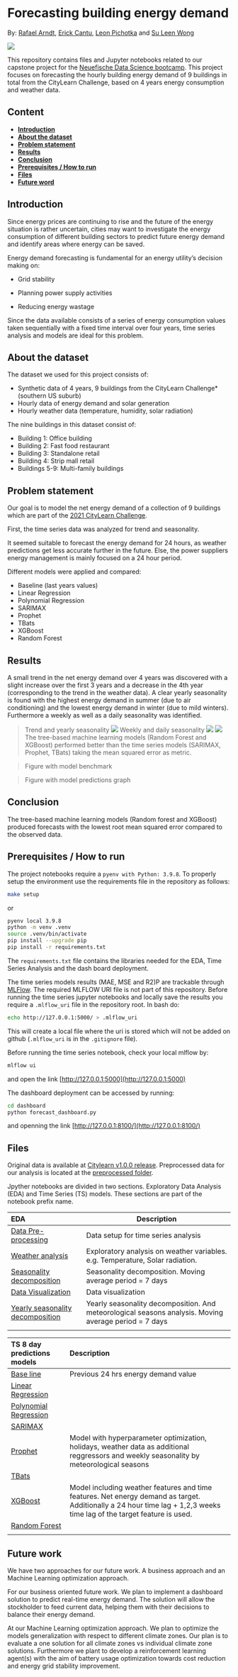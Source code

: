 # Forecasting building energy demand 

By: [Rafael Arndt](https://github.com/r4f), [Erick Cantu](https://github.com/eaunaicr97), [Leon Pichotka](https://github.com/Leee-P) and [Su Leen Wong](https://github.com/suleenwong)

![](images/splash.png)

This repository contains files and Jupyter notebooks related to our capstone project for the [Neuefische Data Science bootcamp](https://www.neuefische.de/en/bootcamp/data-science). This project focuses on forecasting the hourly building energy demand of 9 buildings in total from the CityLearn Challenge, based on 4 years energy consumption and weather data. 

## __Content__

* <span style="color:grey"> [__Introduction__](#Introduction)
* <span style="color:grey"> [__About the dataset__](#about-the-dataset)
* <span style="color:grey"> [__Problem statement__](#problem-statement)
* <span style="color:grey"> [__Results__](#results)
* <span style="color:grey"> [__Conclusion__](#conclusion)
* <span style="color:grey"> [__Prerequisites / How to run__](#prerequisites-how-to-run)
* <span style="color:grey"> [__Files__](#files)
* <span style="color:grey"> [__Future word__](#future-work)

## __Introduction__
Since energy prices are continuing to rise and the future of the energy 
situation is rather uncertain, cities may want to investigate the energy 
consumption of different building sectors to predict future energy demand and
identify areas where energy can be saved.

Energy demand forecasting is fundamental for an energy utility’s decision making on:

- Grid stability

- Planning power supply activities

- Reducing energy wastage

Since the data available consists of a series of energy consumption values taken sequentially with a fixed time interval over four years, time series analysis and models are ideal for this problem. 


## __About the dataset__

The dataset we used for this project consists of:
- Synthetic data of 4 years, 9 buildings from the CityLearn Challenge* (southern  US suburb)
- Hourly data of energy demand and solar generation
- Hourly weather data (temperature, humidity, solar radiation) 

The nine buildings in this dataset consist of:
- Building 1: Office building
- Building 2: Fast food restaurant
- Building 3: Standalone retail
- Building 4: Strip mall retail
- Buildings 5-9: Multi-family buildings

## __Problem statement__
Our goal is to model the net energy demand of a collection of 9 buildings which are part of the [2021 CityLearn Challenge](https://sites.google.com/view/citylearnchallenge).

First, the time series data was analyzed for trend and seasonality. 

It seemed suitable to forecast the energy demand for 24 hours, as weather predictions get less accurate further in the future. Else, the power suppliers energy management is mainly focused on a 24 hour period.


Different models were applied and compared:
- Baseline (last years values)
- Linear Regression
- Polynomial Regression
- SARIMAX
- Prophet
- TBats
- XGBoost
- Random Forest

## __Results__
A small trend in the net energy demand over 4 years was discovered with a slight increase over the first 3 years and a decrease in the 4th year (corresponding to the trend in the weather data). A clear yearly seasonality is found with the highest energy demand in summer (due to air conditioning) and the lowest energy demand in winter (due to mild winters). Furthermore a weekly as well as a daily seasonality was identified.  

> Trend and yearly seasonality
![](images/decomposition_yearly_net_energy_usage_final_presentation.png.png)
> Weekly and daily seasonality
![](images/montly_seasonality_net_energy_usage_final_presentation.png.png)
![](images/daily_seasonality_net_energy_usage_final_presentation.png.png)
The tree-based machine learning models (Random Forest and XGBoost) performed better than the time series models (SARIMAX, Prophet, TBats) taking the mean squared error as metric.

> Figure with model benchmark

> Figure with model predictions graph

## __Conclusion__
The tree-based machine learning models (Random forest and XGBoost) produced forecasts with the lowest root mean squared error compared to the observed data.
 
## __Prerequisites / How to run__
The project notebooks require a `pyenv with Python: 3.9.8`.  To properly setup the environment use the requirements file in the repository as follows:

```BASH
make setup
```
or

```BASH
pyenv local 3.9.8
python -m venv .venv
source .venv/bin/activate
pip install --upgrade pip
pip install -r requirements.txt
```


The `requirements.txt` file contains the libraries needed for the EDA, Time Series Analysis and the dash board deployment. 

The time series models results (MAE, MSE and R2)P are trackable through [MLFlow](https://mlflow.org).  The required MLFLOW URI file is not part of this repository.  Before running the time series jupyter notebooks and locally save the results you require a `.mlflow_uri` file in the repository root. In bash do:

```BASH
echo http://127.0.0.1:5000/ > .mlflow_uri
```

This will create a local file where the uri is stored which will not be added on github (`.mlflow_uri` is in the `.gitignore` file). 

Before running the time series notebook, check your local mlflow by:


```bash
mlflow ui
```

and open the link [http://127.0.0.1:5000](http://127.0.0.1:5000)

The dashboard deployment can be accessed by running:

```BASH
cd dashboard
python forecast_dashboard.py 
````
and openning the link [http://127.0.0.1:8100/](http://127.0.0.1:8100/)

## __Files__ 
Original data is available at [Citylearn v1.0.0 release](https://github.com/intelligent-environments-lab/CityLearn/releases/tag/v1.0.0). Preprocessed data for our analysis is located at the [preprocessed folder](https://github.com/eaunaicr97/TheGreenCitySolutionsGroup/tree/main/data/preprocessed).

Jpyther notebooks are divided in two sections. Exploratory Data Analysis (EDA) and Time Series (TS) models. These sections are part of the notebook prefix name. 

|EDA   | Description |
|:---|---|
|[Data Pre-processing](https://github.com/eaunaicr97/TheGreenCitySolutionsGroup/blob/main/notebooks/EDA_preprocessing.ipynb)|Data setup for time series analysis|
|[Weather analysis](https://github.com/eaunaicr97/TheGreenCitySolutionsGroup/blob/main/notebooks/EDA_weather.ipynb)|Exploratory analysis on weather variables. e.g. Temperature, Solar radiation.|
|[Seasonality decomposition](https://github.com/eaunaicr97/TheGreenCitySolutionsGroup/blob/main/notebooks/EDA_Weekly_Decomposition.ipynb)|Seasonality decomposition. Moving average period = 7 days|
|[Data Visualization](https://github.com/eaunaicr97/TheGreenCitySolutionsGroup/blob/main/notebooks/EDA_data_visualization.ipynb)|Data visualization|
|[Yearly seasonality decomposition](https://github.com/eaunaicr97/TheGreenCitySolutionsGroup/blob/main/notebooks/EDA_data_visualization_weekly.ipynb)|Yearly seasonality decomposition. And meteorological seasons analysis. Moving average period = 7 days|
|||


|TS 8 day predictions models |Description|
|:---|:---|
|[Base line](https://github.com/eaunaicr97/TheGreenCitySolutionsGroup/blob/main/notebooks/TS_baseline.ipynb)|Previous 24 hrs energy demand value|
|[Linear Regression](https://github.com/eaunaicr97/TheGreenCitySolutionsGroup/blob/main/notebooks/Regression.ipynb)||
|[Polynomial Regression](https://github.com/eaunaicr97/TheGreenCitySolutionsGroup/blob/main/notebooks/Regression.ipynb)||
|[SARIMAX](https://github.com/eaunaicr97/TheGreenCitySolutionsGroup/blob/main/notebooks/TS_24h_sarimax.ipynb)||
|[Prophet](https://github.com/eaunaicr97/TheGreenCitySolutionsGroup/blob/main/notebooks/TS_prophet.ipynb)|Model with hyperparameter optimization, holidays, weather data as additional reggressors and weekly seasonality by meteorological seasons|
|[TBats](https://github.com/eaunaicr97/TheGreenCitySolutionsGroup/blob/main/notebooks/TS_24h_tbats.ipynb)||
|[XGBoost](https://github.com/eaunaicr97/TheGreenCitySolutionsGroup/blob/main/notebooks/TS_XGBoost.ipynb)|Model including weather features and time features. Net energy demand as target. Additionally a 24 hour time lag + 1,2,3 weeks time lag of the target feature is used.|
|[Random Forest](https://github.com/eaunaicr97/TheGreenCitySolutionsGroup/blob/main/notebooks/ML.ipynb)||
|||




## __Future work__
We have two approaches for our future work. A business approach and an Machine Learning optimization approach. 

For our business oriented future work. We plan to implement a dashboard solution to predict real-time energy demand.  The solution will allow the stockholder to feed current data, helping them with their decisions to balance their energy demand.

At our Machine Learning optimization approach. We plan to optimize the models generalization with respect to different climate zones. Our plan is to evaluate a one solution for all climate zones vs individual climate zone solutions. Furthermore we plant to develop a reinforcement learning agent(s) with the aim of battery usage optimization towards cost reduction and energy grid stability improvement.
